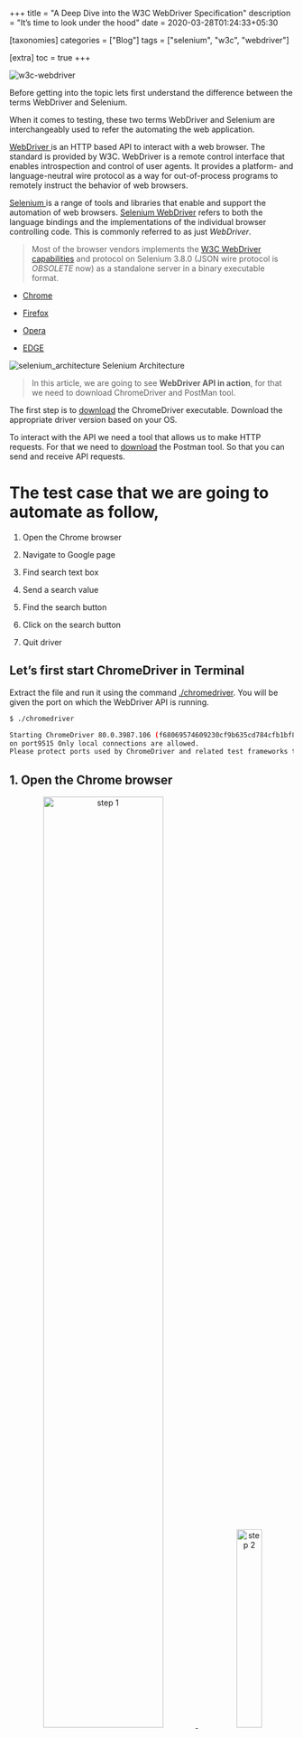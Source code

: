 +++
title = "A Deep Dive into the W3C WebDriver Specification"
description = "It’s time to look under the hood"
date = 2020-03-28T01:24:33+05:30

[taxonomies]
categories = ["Blog"]
tags = ["selenium", "w3c", "webdriver"]

[extra]
toc = true
+++

![w3c-webdriver](https://cdn-images-1.medium.com/max/2390/1*szv6X0IYai76AwQx17DgsA.png)

Before getting into the topic lets first understand the difference between the terms WebDriver and Selenium.

When it comes to testing, these two terms WebDriver and Selenium are interchangeably used to refer the automating the web application.

[WebDriver ](https://w3c.github.io/webdriver/)is an HTTP based API to interact with a web browser. The standard is provided by W3C. WebDriver is a remote control interface that enables introspection and control of user agents. It provides a platform- and language-neutral wire protocol as a way for out-of-process programs to remotely instruct the behavior of web browsers.

[Selenium ](https://www.selenium.dev/documentation/en/)is a range of tools and libraries that enable and support the automation of web browsers. [Selenium WebDriver](https://www.selenium.dev/documentation/en/webdriver/understanding_the_components/) refers to both the language bindings and the implementations of the individual browser controlling code. This is commonly referred to as just _WebDriver_.

> Most of the browser vendors implements the [W3C WebDriver capabilities](https://w3c.github.io/webdriver/webdriver-spec.html) and protocol on Selenium 3.8.0 (JSON wire protocol is _OBSOLETE_ now) as a standalone server in a binary executable format.

- [Chrome](https://sites.google.com/a/chromium.org/chromedriver/downloads)

- [Firefox](https://github.com/mozilla/geckodriver/releases)

- [Opera](https://github.com/operasoftware/operachromiumdriver/releases)

- [EDGE](https://developer.microsoft.com/en-us/microsoft-edge/tools/webdriver/#downloads)

![selenium_architecture](https://cdn-images-1.medium.com/max/2440/1*de0VdIsqiluhVWEne3NF7A.jpeg) Selenium Architecture

> In this article, we are going to see **WebDriver API in action**, for that we need to download ChromeDriver and PostMan tool.

The first step is to [download](https://sites.google.com/a/chromium.org/chromedriver/downloads) the ChromeDriver executable. Download the appropriate driver version based on your OS.

To interact with the API we need a tool that allows us to make HTTP requests. For that we need to [download](https://www.postman.com/downloads/) the Postman tool. So that you can send and receive API requests.

# The test case that we are going to automate as follow,

1. Open the Chrome browser

2. Navigate to Google page

3. Find search text box

4. Send a search value

5. Find the search button

6. Click on the search button

7. Quit driver

## Let’s first start ChromeDriver in Terminal

Extract the file and run it using the command [./chromedriver](https://w3c.github.io/webdriver/#new-session). You will be given the port on which the WebDriver API is running.

```bash
$ ./chromedriver

Starting ChromeDriver 80.0.3987.106 (f68069574609230cf9b635cd784cfb1bf81bb53a-refs/branch heads/3987@{#882})
on port9515 Only local connections are allowed.
Please protect ports used by ChromeDriver and related test frameworks to prevent access by malicious code.
```

## 1. Open the Chrome browser

<p align="center">
    <a href='https://cdn-images-1.medium.com/max/2540/1*HX7JzMXo5R75qtkFTA4zhQ.png' target="_blank">
        <img alt="step 1" src="https://cdn-images-1.medium.com/max/2540/1*HX7JzMXo5R75qtkFTA4zhQ.png" width="65%">
    </a>
      &nbsp; &nbsp;
    <a href='https://cdn-images-1.medium.com/max/2000/1*I3cVPlrRTp4_n9pylkQnRw.png' target="_blank">
        <img alt="step 2" src="https://cdn-images-1.medium.com/max/2000/1*I3cVPlrRTp4_n9pylkQnRw.png" width="30%">
    </a>
</p>

<p align="center">
    <a href='https://cdn-images-1.medium.com/max/2000/1*O9gSQmtKsBafxdqHAQT0OQ.png' target="_blank">
        <img alt="step 3" src="https://cdn-images-1.medium.com/max/2000/1*O9gSQmtKsBafxdqHAQT0OQ.png" width="45%">
    </a>
    &nbsp; &nbsp;
    <a href='https://cdn-images-1.medium.com/max/2000/1*faSnhxAkGGE6RIsYbw5PyQ.png' target="_blank">
        <img alt="step 4" src="https://cdn-images-1.medium.com/max/2000/1*faSnhxAkGGE6RIsYbw5PyQ.png" width="45%">
    </a>
</p>

Now that the `chromedriver` started in the default port 9519. Let's open the browser. This is done by creating a new session. To create a new session using the WebDriver API, make an HTTP `POST` request to the [/session](https://w3c.github.io/webdriver/#new-session) endpoint. In addition, we need to define the type of browser. This information is sent in as a JSON object in the POST body. On success, the response includes a `sessionId`.

## 2. Navigate to Google page

![](https://cdn-images-1.medium.com/max/2000/1*tfiJOwHyAsNGBxgzgMqKUQ.png)

The next step is to open a URL in the browser. This is done with an HTTP `POST` request to [/session/<session_id>/url](https://w3c.github.io/webdriver/#navigate-to), with the POST body including the `URL` that will be opened

## 3. Find search text box

<img alt="step 1" src="https://cdn-images-1.medium.com/max/2076/1*We5Hhw6j_bIPqCNqO_EO2w.png" width="100%">

<p align="center">
    <img alt="step 2" src="https://cdn-images-1.medium.com/max/2000/1*YqaSJkKPYOsrpxR_YMIcsw.png" width="45%">
    &nbsp; &nbsp;
    <img alt="step 3" src="https://cdn-images-1.medium.com/max/2000/1*mTJcGR9zcyTUq9Z9eZKYwA.png" width="45%">
</p>

Now that we have opened the Google page, let's find the search text box. This is done with an HTTP `POST` request to [/session/<session_id>/element](https://w3c.github.io/webdriver/#find-element), with the POST body including the `location strategy` and `selector`

## 4. Send a search value

![](https://cdn-images-1.medium.com/max/2000/1*bLtuBqQlixM8buEikmwFYw.png)

After locating the search box, let's send the search value. This is done with an HTTP `POST` request to [/session/<session_id>/element/<element_id>/value](https://w3c.github.io/webdriver/#element-send-keys), with the POST body including the value in the `text` parameter

## 5. Find the search button

![](https://cdn-images-1.medium.com/max/2000/1*C-MRw9CryoicmxbjE8Kt9Q.png)

<p align="center">
    <img alt="step 2" src="https://cdn-images-1.medium.com/max/2000/1*bYRsHcSi-kgMYCpkZSRvbw.png" width="45%">
    &nbsp; &nbsp;
    <img alt="step 3" src="https://cdn-images-1.medium.com/max/2000/1*HTO1qzeTEKGG8hrk7YgtTw.png" width="45%">
</p>

Let's find the search text button. This is done with an HTTP `POST` request to [/session/<session_id>/element](https://w3c.github.io/webdriver/#find-element), with the POST body including the `location strategy` and `selector`

## 6. Click on search button

![](https://cdn-images-1.medium.com/max/2000/1*n-FjMiz5gfQZQDkjyGIgVQ.png)

Now let's click the search text button. This is done with an HTTP `POST` request to [/session/<session_id>/element/<element_id/click](https://w3c.github.io/webdriver/#element-click), with the POST body including the `empty dictionary`

## 7. Quit driver

![](https://cdn-images-1.medium.com/max/2000/1*EX3TgWgWfenwaCZIn9yQbA.png)

To quit the driver, send the HTTP `DELETE` request to [/session/<session_id>](https://w3c.github.io/webdriver/#delete-session)

<div align="center">* * * *</div>

Originally published on [Medium](https://medium.com/@madhankumaravelu93/a-deep-dive-into-the-w3c-webdriver-specification-fcf0906048f9)

Thanks to [Peter Thomas](https://twitter.com/ptrthomas?lang=en) creator of [Karate DSL](https://github.com/intuit/karate)

You can find the [GitHub Source code](https://github.com/madhank93/automation_using_chromedriver_postman) with all of these above steps.

# References

[1] [https://www.selenium.dev/documentation/en/](https://www.selenium.dev/documentation/en/)

[2] [https://www.youtube.com/watch?v=IcCnzXTxFt0&feature=youtu.be](https://www.youtube.com/watch?v=IcCnzXTxFt0&feature=youtu.be)

[3] [https://www.slideshare.net/ptrthomas/a-deep-dive-into-the-w3c-webdriver-specification](https://www.slideshare.net/ptrthomas/a-deep-dive-into-the-w3c-webdriver-specification)

[4] [https://www.erranderr.com/blog/webdriver-ontology.html](<https://www.erranderr.com/blog/webdriver-ontology.html](https://www.erranderr.com/blog/webdriver-ontology.html)>)

[5] [https://sfconservancy.org/news/2018/may/31/seleniumW3C/](https://sfconservancy.org/news/2018/may/31/seleniumW3C/)

[6] [https://lists.w3.org/Archives/Public/public-browser-tools-testing/2016AprJun/0097.html](https://lists.w3.org/Archives/Public/public-browser-tools-testing/2016AprJun/0097.html)
